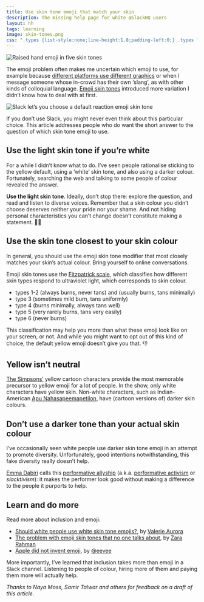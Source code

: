 ```yaml
---
title: Use skin tone emoji that match your skin
description: The missing help page for white @SlackHQ users
layout: hh
tags: learning
image: skin-tones.png
css: ".types {list-style:none;line-height:1.8;padding-left:0;} .types li::before{margin-right:0.3em} .t1::before{content:'👍🏻'} .t3::before{content:'👍🏼'} .t4::before{content:'👍🏽'} .t5::before{content:'👍🏾'} .t6::before{content:'👍🏿'}"
---
```


![Raised hand emoji in five skin tones](skin-tones.png)

The emoji problem often makes me uncertain which emoji to use, for example because
[different platforms use different graphics](https://www.sciencefriday.com/segments/that-emoji-youre-sending-is-open-to-interpretation/)
or when I message someone whose in-crowd has their own ‘slang’, as with other kinds of colloquial language.
[Emoji skin tones](https://en.wikipedia.org/wiki/Emoji#Skin_color) introduced more variation I didn’t know how to deal with at first.

![Slack let’s you choose a default reaction emoji skin tone](slack-default-skin-tone.png)

If you don’t use Slack, you might never even think about this particular choice.
This article addresses people who do want the short answer to the question of which skin tone emoji to use.

## Use the light skin tone if you’re white

For a while I didn’t know what to do.
I’ve seen people rationalise sticking to the yellow default, using a ‘white’ skin tone, and also using a darker colour.
Fortunately, searching the web and talking to some people of colour revealed the answer. 

**Use the light skin tone**.
Ideally, don’t stop there: explore the question, and read and listen to diverse voices.
Remember that a skin colour you didn’t choose deserves neither your pride nor your shame.
And not hiding personal characteristics you can’t change doesn’t constitute making a statement. 👍🏻

## Use the skin tone closest to your skin colour

In general, you should use the emoji skin tone modifier that most closely matches your skin’s actual colour.
Bring yourself to online conversations.

Emoji skin tones use the [Fitzpatrick scale](https://en.wikipedia.org/wiki/Fitzpatrick_scale),
which classifies how different skin types respond to ultraviolet light, which corresponds to skin colour.

<ul class="types">
<li class="t1">types 1-2 (always burns, never tans) and (usually burns, tans minimally)</li>
<li class="t3">type 3 (sometimes mild burn, tans uniformly)</li>
<li class="t4">type 4 (burns minimally, always tans well)</li>
<li class="t5">type 5 (very rarely burns, tans very easily)</li>
<li class="t6">type 6 (never burns)</li>
</ul>

This classification may help you more than what these emoji look like on your screen, or not.
And while you might want to opt out of this kind of choice, the default yellow emoji doesn’t give you that. 👎

## Yellow isn’t neutral

[The Simpsons’](https://en.wikipedia.org/wiki/The_Simpsons) yellow cartoon characters provide the most memorable precursor to yellow emoji for a lot of people.
In the show, only white characters have yellow skin.
Non-white characters, such as Indian-American
[Apu Nahasapeemapetilon](https://en.wikipedia.org/wiki/Apu_Nahasapeemapetilon),
have (cartoon versions of) darker skin colours.

## Don’t use a darker tone than your actual skin colour

I’ve occasionally seen white people use darker skin tone emoji in an attempt to promote diversity.
Unfortunately, good intentions notwithstanding, this fake diversity really doesn’t help.

[Emma Dabiri](https://en.wikipedia.org/wiki/Emma_Dabiri) calls this
[performative allyship](https://forge.medium.com/performative-allyship-is-deadly-c900645d9f1f)
(a.k.a. [performative activism](https://en.wikipedia.org/wiki/Performative_activism) or _slacktivism_):
it makes the performer look good without making a difference to the people it purports to help.

## Learn and do more

Read more about inclusion and emoji:

* [Should white people use white skin tone emojis?](https://dearally.com/2019/06/25/10-should-white-people-use-white-skin-tone-emojis/), by [Valerie Aurora](http://valerieaurora.org)
* [The problem with emoji skin tones that no one talks about](https://www.dailydot.com/irl/skin-tone-emoji/), by [Zara Rahman](https://twitter.com/zararah)
* [Apple did not invent emoji](https://eev.ee/blog/2016/04/12/apple-did-not-invent-emoji/), by [@eevee](https://twitter.com/eevee)

More importantly, I’ve learned that inclusion takes more than emoji in a Slack channel.
Listening to people of colour, hiring more of them and paying them more will actually help.

_Thanks to Naya Moss, Samir Talwar and others for feedback on a draft of this article._
